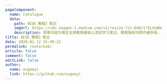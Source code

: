 ```yaml
---
pageComponent:
  name: Catalogue
  data:
    path: 《ES6 教程》笔记
    imgUrl: https://cdn-images-1.medium.com/v2/resize:fit:640/1*SL4sWHdjGR3vo0x5ta3xfw.jpeg
    description: 本章内容为博主在原教程基础上添加学习笔记，教程版权归原作者所有。来源：<a href='https://es6.ruanyifeng.com/' target='_blank'>ES6教程</a>
title: 《ES6 教程》笔记
date: 2020-01-12 15:49:22
permalink: /note/es6/
article: false
comment: false
editLink: false
author:
  name: xugaoyi
  link: https://github.com/xugaoyi
---
```

